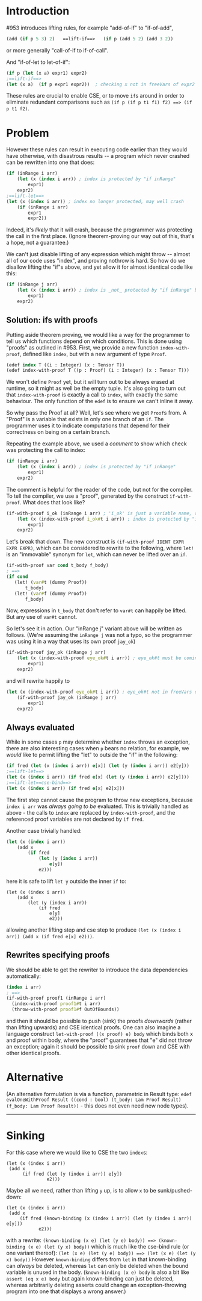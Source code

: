 # Introduction

#953 introduces lifting rules, for example "add-of-if" to "if-of-add", 
```clojure
(add (if p 5 3) 2)   ==lift-if==>   (if p (add 5 2) (add 3 2))
```
or more generally "call-of-if to if-of-call".

And "if-of-let to let-of-if":
```clojure
(if p (let (x a) expr1) expr2)  
;==lift-if==>  
(let (x a)  (if p expr1 expr2))  ; checking x not in freeVars of expr2 or p
```

These rules are crucial to enable CSE, or to move `if`s around in order to eliminate redundant comparisons such as `(if p (if p t1 f1) f2) ==> (if p t1 f2)`.

# Problem

However these rules can result in executing code earlier than they would have otherwise, with disastrous results -- a program which never crashed can be rewritten into one that does:
```clojure
(if (inRange i arr)
    (let (x (index i arr)) ; index is protected by "if inRange"
        expr1) 
    expr2)
;==lift-let==>
(let (x (index i arr)) ; index no longer protected, may well crash
    (if (inRange i arr) 
        expr1
        expr2))
```
Indeed, it's *likely* that it will crash, because the programmer was protecting the call in the first place.  (Ignore theorem-proving our way out of this, that's a hope, not a guarantee.)

We can't just disable lifting of any expression which might throw -- almost all of our code uses "index", and proving nothrow is hard.  So how do we disallow lifting the "if"s above, and yet allow it for almost identical code like this:
```clojure
(if (inRange j arr)
    (let (x (index i arr)) ; index is _not_ protected by "if inRange" because it checks j, not i, so we're free to lift
        expr1) 
    expr2)
```

## Solution: ifs with proofs

Putting aside theorem proving, we would like a way for the programmer to tell us which functions depend on which conditions.   This is done using "proofs" as outlined in #953.  First, we provide a new function ``index-with-proof``, defined like ``index``, but with a new argument of type `Proof`.  
```clojure
(edef index T ((i : Integer) (x : Tensor T))
(edef index-with-proof T ((p : Proof) (i : Integer) (x : Tensor T)))
```
We won't define `Proof` yet, but it will turn out to be always erased at runtime, so it might as well be the empty tuple.
It's also going to turn out that `index-with-proof` is exactly a call to `index`, with exactly the same behaviour.  The only function of the `edef` is to ensure we can't inline it away.

So why pass the Proof at all?  Well, let's see where we get `Proof`s from.   A "Proof" is a variable that exists in only one branch of an `if`.  The programmer uses it to indicate computations that depend for their correctness on being on a certain branch.  

Repeating the example above, we used a *comment* to show which check was protecting the call to index:
```clojure
(if (inRange i arr)
    (let (x (index i arr)) ; index is protected by "if inRange"
        expr1) 
    expr2)
```
The comment is helpful for the reader of the code, but not for the compiler.  To tell the compiler, we use a "proof", generated by the construct `if-with-proof`.
What does that look like?
```clojure
(if-with-proof i_ok (inRange i arr) ; 'i_ok' is just a variable name, chosen by the user
    (let (x (index-with-proof i_ok#t i arr)) ; index is protected by "i_ok on its true branch", or "i_ok#t"
        expr1) 
    expr2)
```
Let's break that down.  The new construct is `(if-with-proof IDENT EXPR EXPR EXPR)`, which can be considered to rewrite to the following, where `let!` is an "immovable" synonym for `let`, which can never be lifted over an `if`.
```clojure
(if-with-proof var cond t_body f_body)
; ==> 
(if cond
   (let! (var#t (dummy Proof))
       t_body)
   (let! (var#f (dummy Proof))
       f_body)
```
Now, expressions in `t_body` that don't refer to `var#t` can happily be lifted.  But any use of `var#t` cannot.

So let's see it in action.  Our "inRange j" variant above will be written as follows.  (We're assuming the `inRange j` was not a typo, so the programmer was using it in a way that uses its own proof `jay_ok`)
```clojure
(if-with-proof jay_ok (inRange j arr)
    (let (x (index-with-proof eye_ok#t i arr)) ; eye_ok#t must be coming from some proof above.
        expr1) 
    expr2)
```
and will rewrite happily to 
```clojure
(let (x (index-with-proof eye_ok#t i arr)) ; eye_ok#t not in freeVars of (inRange j arr).
    (if-with-proof jay_ok (inRange j arr)
        expr1) 
    expr2)
```

## Always evaluated
While in some cases `p` may determine whether `index` throws an exception, there are also interesting cases when `p` bears no relation, for example, we *would* like to permit lifting the "let" to outside the "if" in the following:
```clojure
(if fred (let (x (index i arr)) e[x]) (let (y (index i arr)) e2[y]))
;==lift-let==>
(let (x (index i arr)) (if fred e[x] (let (y (index i arr)) e2[y])))
;==lift-let==cse-bind==>
(let (x (index i arr)) (if fred e[x] e2[x]))
```
The first step cannot cause the program to throw new exceptions, because `index i arr` was *always going to be* evaluated.  This is trivially handled as above - the calls to `index` are replaced by `index-with-proof`, and the referenced proof variables are not declared by  `if fred`.

Another case trivially handled:
```clojure
(let (x (index i arr))
    (add x
        (if fred 
            (let (y (index i arr))
                e[y])
            e2)))
```
here it is safe to lift `let y` outside the inner `if` to:
```
(let (x (index i arr))
    (add x
        (let (y (index i arr))
            (if fred 
                e[y]
                e2)))
```
allowing another lifting step and cse step to produce `(let (x (index i arr)) (add x (if fred e[x] e2)))`.


## Rewrites specifying proofs
We should be able to get the rewriter to introduce the data dependencies automatically:
```clojure
(index i arr)
; ==>
(if-with-proof proof1 (inRange i arr)
  (index-with-proof proof1#t i arr)
  (throw-with-proof proof1#f OutOfBounds))
```
and then it should be possible to push (sink) the proofs *downwards* (rather than lifting upwards) and CSE identical proofs. One can also imagine a language construct `let-with-proof ((x proof) e) body` which binds both x and proof within body, where the "proof" guarantees that "e" did not throw an exception; again it should be possible to sink `proof` down and CSE with other identical proofs.


# Alternative
(An alternative formulation is via a function, parametric in Result type: `edef evalOneWithProof Result ((cond : bool) (t_body: Lam Proof Result) (f_body: Lam Proof Result))` - this does not even need new node types).

----
# Sinking
For this case where we would like to CSE the two `index`s:
```
(let (x (index i arr))
 (add x
      (if fred (let (y (index i arr)) e[y])
               e2)))
```
Maybe all we need, rather than lifting `y` up, is to allow `x` to be sunk/pushed-down:
```
(let (x (index i arr))
 (add x
     (if fred (known-binding (x (index i arr)) (let (y (index i arr)) e[y]))
            e2)))
```
with a rewrite:
```(known-binding (x e) (let (y e) body)) ==> (known-binding (x e) (let (y x) body))```
which is much like the cse-bind rule (or one variant thereof):
```(let (x e) (let (y e) body)) ==> (let (x e) (let (y x) body))```
However `known-binding` differs from `let` in that known-binding can *always* be deleted, whereas `let` can only be deleted when the bound variable is unused in the body.
(`known-binding (x e) body` is also a bit like `assert (eq x e) body` but again known-binding can just be deleted, whereas arbitrarily deleting asserts could change an exception-throwing program into one that displays a wrong answer.)